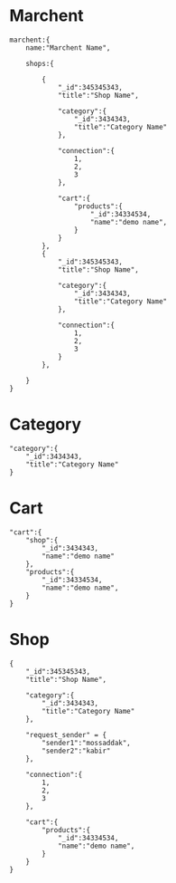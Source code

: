 # Marchent

    marchent:{
        name:"Marchent Name",

        shops:{

            {
                "_id":345345343,
                "title":"Shop Name",

                "category":{
                    "_id":3434343,
                    "title":"Category Name"
                },

                "connection":{
                    1,
                    2,
                    3
                },

                "cart":{
                    "products":{
                        "_id":34334534,
                        "name":"demo name",
                    }
                }
            },
            {
                "_id":345345343,
                "title":"Shop Name",

                "category":{
                    "_id":3434343,
                    "title":"Category Name"
                },

                "connection":{
                    1,
                    2,
                    3
                }
            },

        }
    }

# Category

    "category":{
        "_id":3434343,
        "title":"Category Name"
    }

# Cart

    "cart":{
        "shop":{
            "_id":3434343,
            "name":"demo name"
        },
        "products":{
            "_id":34334534,
            "name":"demo name",
        }
    }

# Shop

    {
        "_id":345345343,
        "title":"Shop Name",

        "category":{
            "_id":3434343,
            "title":"Category Name"
        },

        "request_sender" = {
            "sender1":"mossaddak",
            "sender2":"kabir"
        },

        "connection":{
            1,
            2,
            3
        },

        "cart":{
            "products":{
                "_id":34334534,
                "name":"demo name",
            }
        }
    }